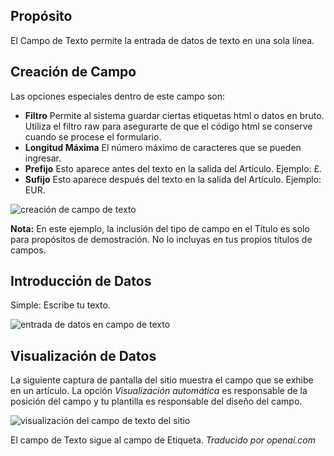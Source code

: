 <!-- Filename: J3.x:Adding_custom_fields/Text_Field / Display title: Campo de Texto -->

## Propósito

El Campo de Texto permite la entrada de datos de texto en una sola línea.


## Creación de Campo

Las opciones especiales dentro de este campo son:

- **Filtro** Permite al sistema guardar ciertas etiquetas html o datos en bruto. Utiliza el filtro raw para asegurarte de que el código html se conserve cuando se procese el formulario.
- **Longitud Máxima** El número máximo de caracteres que se pueden ingresar.
- **Prefijo** Esto aparece antes del texto en la salida del Artículo. Ejemplo: £.
- **Sufijo** Esto aparece después del texto en la salida del Artículo. Ejemplo: EUR.

![creación de campo de texto](../../../en/images/fields/fields-text-edit.png)

**Nota:** En este ejemplo, la inclusión del tipo de campo en el Título es solo para propósitos de demostración. No lo incluyas en tus propios títulos de campos.

## Introducción de Datos

Simple: Escribe tu texto.

![entrada de datos en campo de texto](../../../en/images/fields/fields-text-data-entry.png)


## Visualización de Datos

La siguiente captura de pantalla del sitio muestra el campo que se exhibe en un artículo. La opción *Visualización automática* es responsable de la posición del campo y tu plantilla es responsable del diseño del campo.

![visualización del campo de texto del sitio](../../../en/images/fields/fields-text-site.png)

El campo de Texto sigue al campo de Etiqueta.
*Traducido por openai.com*

